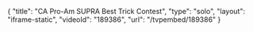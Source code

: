 {
    "title": "CA Pro-Am SUPRA Best Trick Contest",
    "type": "solo",
    "layout": "iframe-static",
    "videoId": "189386",
    "url": "\/tvpembed\/189386"
}